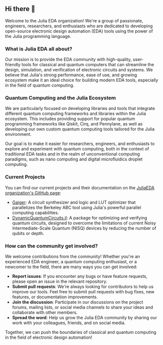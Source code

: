 ## Hi there 👋

Welcome to the Julia EDA organization! We're a group of passionate, engineers, researchers, and enthusiasts who are dedicated to developing open-source electronic design automation (EDA) tools using the power of the Julia programming language.

### What is Julia EDA all about?

Our mission is to provide the EDA community with high-quality, user-friendly tools for classical and quantum computers that can streamline the design, simulation, and verification of electronic circuits and systems. We believe that Julia's strong performance, ease of use, and growing ecosystem make it an ideal choice for building modern EDA tools, especially in the field of quantum computing.

### Quantum Computing and the Julia Ecosystem

We are particularly focused on developing libraries and tools that integrate different quantum computing frameworks and libraries within the Julia ecosystem. This includes providing support for popular quantum programming frameworks like Qiskit, Cirq, and Pennylane, as well as developing our own custom quantum computing tools tailored for the Julia environment.

Our goal is to make it easier for researchers, engineers, and enthusiasts to explore and experiment with quantum computing, both in the context of traditional EDA tasks and in the realm of unconventional computing paradigms, such as nano computing and digital microfluidics droplet computing.

### Current Projects

You can find our current projects and their documentation on the [JuliaEDA organization's GitHub page](https://github.com/JuliaEDA):

- [Gaiger](https://codeberg.org/OpenTools/Gaiger): A circuit synthesizer and logic and LUT optimizer that parallelizes the Berkeley ABC tool using Julia's powerful parallel computing capabilities.
- [DynamicQuantumCircuits.jl](https://github.com/JuliaEDA/DynamicQuantumCircuits.jl): A package for optimizing and verifying quantum circuits, designed to overcome the limitations of current Noisy Intermediate-Scale Quantum (NISQ) devices by reducing the number of qubits or depth.

### How can the community get involved?

We welcome contributions from the community! Whether you're an experienced EDA engineer, a quantum computing enthusiast, or a newcomer to the field, there are many ways you can get involved:

- **Report issues**: If you encounter any bugs or have feature requests, please open an issue in the relevant repository.
- **Submit pull requests**: We're always looking for contributors to help us improve our tools. Feel free to submit pull requests with bug fixes, new features, or documentation improvements.
- **Join the discussion**: Participate in our discussions on the project forums, mailing lists, or social media channels to share your ideas and collaborate with other members.
- **Spread the word**: Help us grow the Julia EDA community by sharing our work with your colleagues, friends, and on social media.

Together, we can push the boundaries of classical and quantum computing in the field of electronic design automation!
